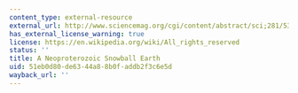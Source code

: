 ```yaml
---
content_type: external-resource
external_url: http://www.sciencemag.org/cgi/content/abstract/sci;281/5381/1342?maxtoshow=&HITS=10&hits=10&RESULTFORMAT=&fulltext=A+Neoproterozoic+Snowball+Earth&searchid=1&FIRSTINDEX=0&resourcetype=HWCIT
has_external_license_warning: true
license: https://en.wikipedia.org/wiki/All_rights_reserved
status: ''
title: A Neoproterozoic Snowball Earth
uid: 51eb0d80-de63-44a8-8b0f-addb2f3c6e5d
wayback_url: ''
---
```

